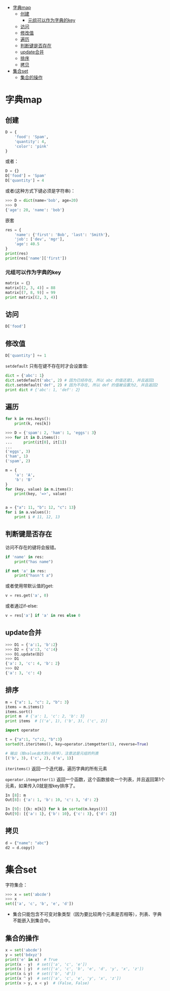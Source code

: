 <!-- TOC -->

- [字典map](#字典map)
    - [创建](#创建)
        - [元组可以作为字典的key](#元组可以作为字典的key)
    - [访问](#访问)
    - [修改值](#修改值)
    - [遍历](#遍历)
    - [判断键是否存在](#判断键是否存在)
    - [update合并](#update合并)
    - [排序](#排序)
    - [拷贝](#拷贝)
- [集合set](#集合set)
    - [集合的操作](#集合的操作)

<!-- /TOC -->

# 字典map

## 创建

```python
D = {
    'food': 'Spam',
    'quantity': 4,
    'color': 'pink'
}
```

或者：

```python
D = {}
D['food'] = 'Spam'
D['quantity'] = 4
```

或者(这种方式下键必须是字符串)：

```python
>>> D = dict(name='bob', age=20)
>>> D
{'age': 20, 'name': 'bob'}
```

嵌套

```python
res = {
    'name': {'first': 'Bob', 'last': 'Smith'},
    'job': ['dev', 'mgr'],
    'age': 40.5
}
print(res)
print(res['name']['first'])
```

### 元组可以作为字典的key

```python
matrix = {}
matrix[(2, 3, 4)] = 88
matrix[(7, 8, 9)] = 99
print matrix[(2, 3, 4)]
```



## 访问

```python
D['food']
```

## 修改值

```python
D['quantity'] += 1
```

`setdefault` 只有在键不存在时才会设置值:
```python
dict = {'abc': 1}
dict.setdefault('abc', 2) # 因为已经存在, 所以 abc 的值还是1, 并且返回1
dict.setdefault('def', 2) # 因为不存在, 所以 def 的值被设置为2, 并且返回2
print dict # {'abc': 1, 'def': 2}
```

## 遍历

```python
for k in res.keys():
	print(k, res[k])
```

```python
>>> D = {'spam': 2, 'ham': 1, 'eggs': 3}
>>> for it in D.items():
...     print(it[0], it[1])
...
('eggs', 3)
('ham', 1)
('spam', 2)
```

```python
m = {
	'a': 'A',
	'b': 'B'
}
for (key, value) in m.items():
	print(key, '=>', value)


a = {"a": 11, "b": 12, "c": 13}
for i in a.values():
    print i # 11, 12, 13
```

## 判断键是否存在

访问不存在的键将会报错。

```python
if 'name' in res:
	print("has name")

if not 'a' in res:
	print("hasn't a")
```

或者使用带默认值的get:

```python
v = res.get('a', 0)
```

或者通过if-else:

```python
v = res['a'] if 'a' in res else 0
```

## update合并

```python
>>> D1 = {'a':1, 'b':2}
>>> D2 = {'a':3, 'c':4}
>>> D1.update(D2)
>>> D1
{'a': 3, 'c': 4, 'b': 2}
>>> D2
{'a': 3, 'c': 4}
```

## 排序

```python
m = {"a": 1, "c": 2, "b": 3}
items = m.items()
items.sort()
print m  # {'a': 1, 'c': 2, 'b': 3}
print items  # [('a', 1), ('b', 3), ('c', 2)]
```

```python
import operator

t = {"a":1, "c":2, "b":3}
sorted(t.iteritems(), key=operator.itemgetter(1), reverse=True)

# 输出（按value由大到小排序），注意这是元组的列表
[('b', 3), ('c', 2), ('a', 1)]
```

`iteritems()` 返回一个迭代器，遍历字典的所有元素

`operator.itemgetter(1)` 返回一个函数，这个函数接收一个列表，并且返回第1个元素，如果传入0就是按key排序了。

```python
In [8]: m
Out[8]: {'a': 1, 'b': 10, 'c': 3, 'd': 2}

In [9]: [{k: m[k]} for k in sorted(m.keys())]
Out[9]: [{'a': 1}, {'b': 10}, {'c': 3}, {'d': 2}]
```



## 拷贝

```python
d = {"name": "abc"}
d2 = d.copy()
```





# 集合set

字符集合：

```python
>>> x = set('abcde')
>>> x
set(['a', 'c', 'b', 'e', 'd'])
```

- 集合只能包含不可变对象类型（因为要比较两个元素是否相等），列表、字典不能嵌入到集合中。

## 集合的操作

```python
x = set('abcde')
y = set('bdxyz')
print('e' in x)  # True
print(x - y)  # set(['a', 'c', 'e'])
print(x | y)  # set(['a', 'c', 'b', 'e', 'd', 'y', 'x', 'z'])
print(x & y)  # set(['b', 'd'])
print(x ^ y)  # set(['a', 'c', 'e', 'y', 'x', 'z'])
print(x > y, x < y)  # (False, False)
```

